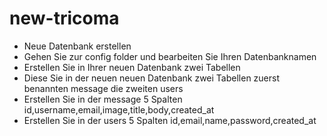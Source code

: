 # new-tricoma
* Neue Datenbank erstellen
* Gehen Sie zur config folder und bearbeiten Sie Ihren Datenbanknamen
* Erstellen Sie in Ihrer neuen Datenbank zwei Tabellen
* Diese Sie in der neuen neuen Datenbank zwei Tabellen zuerst benannten message die zweiten users
* Erstellen Sie in der message 5 Spalten id,username,email,image,title,body,created_at
* Erstellen Sie in der users 5 Spalten id,email,name,password,created_at
